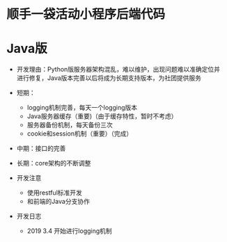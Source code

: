 # 顺手一袋活动小程序后端代码

#  Java版

* 开发理由：Python版服务器架构混乱，难以维护，出现问题难以准确定位并进行修复，Java版本完善以后将成为长期支持版本，为社团提供服务
* 短期：
  * logging机制完善，每天一个logging版本
  * Java服务器缓存（重要)（由于缓存特性，暂时不考虑）
  * 服务器备份机制，每天备份三次
  * cookie和session机制（重要）（完成）
* 中期：接口的完善
* 长期：core架构的不断调整
* 开发注意
  * 使用restful标准开发
  * 和前端的Java分支协作

* 开发日志
  * 2019 3.4 开始进行logging机制